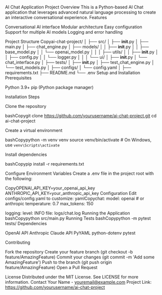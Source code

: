 AI Chat Application
Project Overview
This is a Python-based AI Chat application that leverages advanced natural language processing to create an interactive conversational experience.
Features

Conversational AI interface
Modular architecture
Easy configuration
Support for multiple AI models
Logging and error handling

Project Structure
Copyai-chat-project/
│
├── src/
│   ├── __init__.py
│   ├── main.py
│   ├── chat_engine.py
│   ├── models/
│   │   ├── __init__.py
│   │   ├── base_model.py
│   │   └── openai_model.py
│   │
│   ├── utils/
│   │   ├── __init__.py
│   │   ├── config.py
│   │   └── logger.py
│   │
│   └── ui/
│       ├── __init__.py
│       └── chat_interface.py
│
├── tests/
│   ├── __init__.py
│   ├── test_chat_engine.py
│   └── test_models.py
│
├── configs/
│   └── config.yaml
│
├── requirements.txt
├── README.md
└── .env
Setup and Installation
Prerequisites

Python 3.9+
pip (Python package manager)

Installation Steps

Clone the repository

bashCopygit clone https://github.com/yourusername/ai-chat-project.git
cd ai-chat-project

Create a virtual environment

bashCopypython -m venv venv
source venv/bin/activate  # On Windows, use `venv\Scripts\activate`

Install dependencies

bashCopypip install -r requirements.txt

Configure Environment Variables
Create a .env file in the project root with the following:

CopyOPENAI_API_KEY=your_openai_api_key
ANTHROPIC_API_KEY=your_anthropic_api_key
Configuration
Edit configs/config.yaml to customize:
yamlCopychat:
  model: openai  # or anthropic
  temperature: 0.7
  max_tokens: 150

logging:
  level: INFO
  file: logs/chat.log
Running the Application
bashCopypython src/main.py
Running Tests
bashCopypython -m pytest tests/
Dependencies

OpenAI API
Anthropic Claude API
PyYAML
python-dotenv
pytest

Contributing

Fork the repository
Create your feature branch (git checkout -b feature/AmazingFeature)
Commit your changes (git commit -m 'Add some AmazingFeature')
Push to the branch (git push origin feature/AmazingFeature)
Open a Pull Request

License
Distributed under the MIT License. See LICENSE for more information.
Contact
Your Name - youremail@example.com
Project Link: https://github.com/yourusername/ai-chat-project
